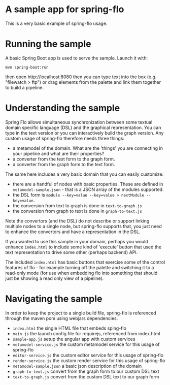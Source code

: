 # A sample app for spring-flo

This is a very basic example of spring-flo usage.

# Running the sample

A basic Spring Boot app is used to serve the sample. Launch it with:

    mvn spring-boot:run

then open http://localhost:8080 then you can type text into the box
(e.g. "filewatch > ftp") or drag elements from the palette and link them
together to build a pipeline.

# Understanding the sample

Spring Flo allows simultaneous synchronization between some textual domain 
specific language (DSL) and the graphical representation. You can type in the
text version or you can interactively build the graph version. Any custom
usage of spring-flo therefore needs three things:

- a metamodel of the domain. What are the 'things' you are connecting in your
  pipeline and what are their properties?
- a converter from the text form to the graph form.
- a converter from the graph form to the text form.

The same here includes a very basic domain that you can easily customize:

- there are a handful of nodes with basic properties. These are defined in
  `metamodel-sample.json` - that is a JSON array of the modules supported.
- the DSL form is `module --key=value --key=value > nextModule --key=value`.
- the conversion from text to graph is done in `text-to-graph.js`
- the conversion from graph to text is done in `graph-to-text.js`

Note the convertors (and the DSL) do not describe or support linking multiple nodes
to a single node, but spring-flo supports that, you just need to enhance the
convertors and have a representation in the DSL.

If you wanted to use this sample in your domain, perhaps you would enhance `index.html`
to include some kind of 'execute' button that used the text representation to
drive some other (perhaps backend) API.

The included `index.html` has basic buttons that exercise some of the control features
of flo - for example turning off the palette and switching it to a read-only mode (for
use when embedding flo into something that should just be showing a read only view of a
pipeline).

# Navigating the sample

In order to keep the project to a single build file, spring-flo is referenced
through the maven pom using webjars dependencies.

- `index.html` the single HTML file that embeds sping-flo
- `main.js` the launch config file for requirejs, referenced from index.html
- `sample-app.js` setup the angular app with custom services
- `metamodel-service.js` the custom metamodel service for this usage of spring-flo
- `editor-service.js` the custom editor service for this usage of spring-flo
- `render-service.js` the custom render service for this usage of spring-flo
- `metamodel-sample.json` a basic json description of the domain
- `graph-to-text.js` convert from the graph form to our custom DSL text
- `text-to-graph.js` convert from the custom DSL text to our graph form

